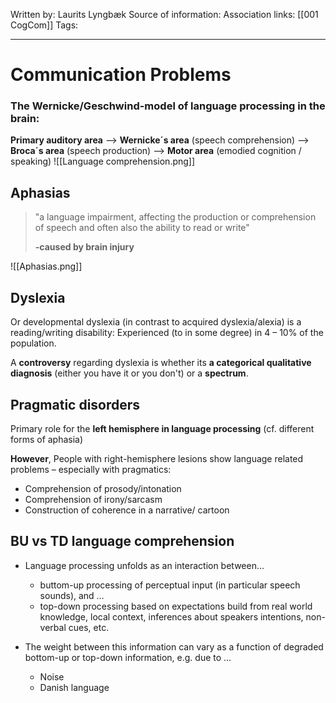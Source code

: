 Written by: Laurits Lyngbæk
Source of information: 
Association links: [[001 CogCom]]
Tags: 
___
# Communication Problems
### The Wernicke/Geschwind-model of language processing in the brain:
**Primary auditory area** -->
**Wernicke´s area** (speech comprehension) -->
 **Broca´s area** (speech production) --> 
**Motor area** (emodied cognition / speaking)
![[Language comprehension.png]]
## Aphasias
> "a language impairment, affecting the production or comprehension of speech and often also the ability to read or write"
> 
> **-caused by brain injury**

![[Aphasias.png]]


## Dyslexia
Or developmental dyslexia (in contrast to acquired dyslexia/alexia) is a reading/writing disability: Experienced (to in some degree) in 4 – 10% of the population.

A **controversy** regarding dyslexia is whether its **a categorical qualitative diagnosis**  (either you have it or you don't) or a **spectrum**.



## Pragmatic disorders
Primary role for the **left hemisphere in language processing** (cf. different forms of aphasia)

**However**, People with right-hemisphere lesions show language related problems – especially with pragmatics: 
- Comprehension of prosody/intonation 
- Comprehension of irony/sarcasm 
- Construction of coherence in a narrative/ cartoon


## BU vs TD language comprehension

- Language processing unfolds as an interaction between… 
	- buttom-up processing of perceptual input (in particular speech sounds), and … 
	- top-down processing based on expectations build from real world knowledge, local context, inferences about speakers intentions, non-verbal cues, etc. 

- The weight between this information can vary as a function of degraded bottom-up or top-down information, e.g. due to … 
	- Noise 
	- Danish language





